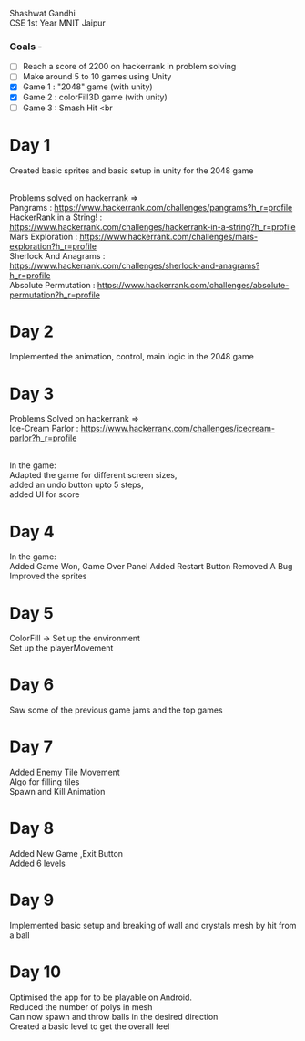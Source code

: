 Shashwat Gandhi <br>
CSE 1st Year MNIT Jaipur <br>

### Goals - <br>
- [ ] Reach a score of 2200 on hackerrank in problem solving  <br>
- [ ] Make around 5 to 10 games using Unity
- [x] Game 1 : "2048" game (with unity) <br>
- [x] Game 2 : colorFill3D game (with unity) <br>
- [ ] Game 3 : Smash Hit <br<br>

# Day 1 
  Created basic sprites and basic setup in unity for the 2048 game <br><br>

  Problems solved on hackerrank =>  <br>
    Pangrams : https://www.hackerrank.com/challenges/pangrams?h_r=profile <br>
    HackerRank in a String! : https://www.hackerrank.com/challenges/hackerrank-in-a-string?h_r=profile <br>
    Mars Exploration : https://www.hackerrank.com/challenges/mars-exploration?h_r=profile <br>
    Sherlock And Anagrams : https://www.hackerrank.com/challenges/sherlock-and-anagrams?h_r=profile <br>
    Absolute Permutation : https://www.hackerrank.com/challenges/absolute-permutation?h_r=profile <br>
    
# Day 2  
  Implemented the animation, control, main logic in the 2048 game <br>

# Day 3
  Problems Solved on hackerrank => <br>
  Ice-Cream Parlor : https://www.hackerrank.com/challenges/icecream-parlor?h_r=profile <br><br>
  
  In the game: <br>
  Adapted the game for different screen sizes, <br>
  added an undo button upto 5 steps, <br>
  added UI for score <br>
  
# Day 4
  In the game: <br>
  Added Game Won, Game Over Panel
  Added Restart Button
  Removed A Bug
  Improved the sprites
  
  # Day 5
  ColorFill -> Set up the environment <br>
  <t> Set up the playerMovement <br>
  
  # Day 6
  Saw some of the previous game jams and the top games <br>
  
  # Day 7
  Added Enemy Tile Movement <br>
  Algo for filling tiles <br>
  Spawn and Kill Animation <br>
  
  # Day 8
  Added New Game ,Exit Button<br>
  Added 6 levels<br>
  
  # Day 9
  Implemented basic setup and breaking of wall and crystals mesh by hit from a ball
 
  # Day 10
  Optimised the app for to be playable on Android. <br>
  Reduced the number of polys in mesh <br>
  Can now spawn and throw balls in the desired direction  <br>
  Created a basic level to get the overall feel
  
